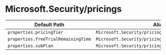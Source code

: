 # Microsoft.Security/pricings

| Default Path | Alias |
|---|---|
| `properties.pricingTier` | `Microsoft.Security/pricings/pricingTier` |
| `properties.freeTrialRemainingTime` | `Microsoft.Security/pricings/freeTrialRemainingTime` |
| `properties.subPlan` | `Microsoft.Security/pricings/subPlan` |

